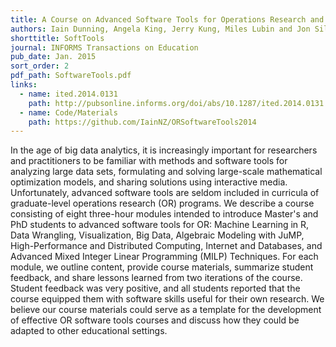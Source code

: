 ```yaml
---
title: A Course on Advanced Software Tools for Operations Research and Analytics
authors: Iain Dunning, Angela King, Jerry Kung, Miles Lubin and Jon Silberholz
shorttitle: SoftTools
journal: INFORMS Transactions on Education
pub_date: Jan. 2015
sort_order: 2
pdf_path: SoftwareTools.pdf
links:
  - name: ited.2014.0131
    path: http://pubsonline.informs.org/doi/abs/10.1287/ited.2014.0131
  - name: Code/Materials
    path: https://github.com/IainNZ/ORSoftwareTools2014
---
```

In the age of big data analytics, it is increasingly important for researchers and practitioners to be familiar with methods and software tools for analyzing large data sets, formulating and solving large-scale mathematical optimization models, and sharing solutions using interactive media. Unfortunately, advanced software tools are seldom included in curricula of graduate-level operations research (OR) programs. We describe a course consisting of eight three-hour modules intended to introduce Master's and PhD students to advanced software tools for OR: Machine Learning in R, Data Wrangling, Visualization, Big Data, Algebraic Modeling with JuMP, High-Performance and Distributed Computing, Internet and Databases, and Advanced Mixed Integer Linear Programming (MILP) Techniques. For each module, we outline content, provide course materials, summarize student feedback, and share lessons learned from two iterations of the course. Student feedback was very positive, and all students reported that the course equipped them with software skills useful for their own research. We believe our course materials could serve as a template for the development of effective OR software tools courses and discuss how they could be adapted to other educational settings.